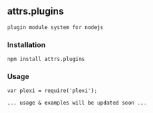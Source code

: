 ## attrs.plugins
	plugin module system for nodejs

### Installation

	npm install attrs.plugins

### Usage
	var plexi = require('plexi');
	
	... usage & examples will be updated soon ...
